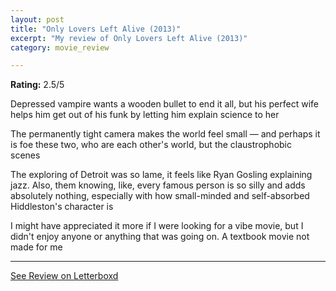 ```yaml
---
layout: post
title: "Only Lovers Left Alive (2013)"
excerpt: "My review of Only Lovers Left Alive (2013)"
category: movie_review

---
```


**Rating:** 2.5/5

Depressed vampire wants a wooden bullet to end it all, but his perfect wife helps him get out of his funk by letting him explain science to her

The permanently tight camera makes the world feel small — and perhaps it is foe these two, who are each other's world, but the claustrophobic scenes 

The exploring of Detroit was so lame, it feels like Ryan Gosling explaining jazz. Also, them knowing, like, every famous person is so silly and adds absolutely nothing, especially with how small-minded and self-absorbed Hiddleston's character is

I might have appreciated it more if I were looking for a vibe movie, but I didn't enjoy anyone or anything that was going on. A textbook movie not made for me

<hr>

[See Review on Letterboxd](https://boxd.it/4DQSCb)
